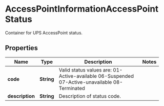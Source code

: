 

# AccessPointInformationAccessPointStatus

Container for UPS AccessPoint status.

## Properties

| Name | Type | Description | Notes |
|------------ | ------------- | ------------- | -------------|
|**code** | **String** | Valid status values are:  01-Active-available 06-Suspended 07-Active-unavailable 08-Terminated |  |
|**description** | **String** | Description of status code. |  |



